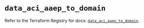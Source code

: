 # `data_aci_aaep_to_domain`

Refer to the Terraform Registry for docs: [`data_aci_aaep_to_domain`](https://registry.terraform.io/providers/ciscodevnet/aci/2.17.0/docs/data-sources/aaep_to_domain).
